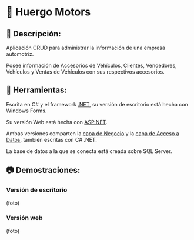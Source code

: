 # :car: Huergo Motors

## :raised_hands: Descripción:

Aplicación CRUD para administrar la información de una empresa automotriz.

Posee información de Accesorios de Vehículos, Clientes, Vendedores, Vehículos y Ventas de Vehículos con sus respectivos accesorios.

## :wrench: Herramientas:

Escrita en C# y el framework [.NET](https://dotnet.microsoft.com/), su versión de escritorio está hecha con Windows Forms.

Su versión Web está hecha con [ASP.NET](https://dotnet.microsoft.com/apps/aspnet).

Ambas versiones comparten la [capa de Negocio](https://en.wikipedia.org/wiki/Multitier_architecturehttps://en.wikipedia.org/wiki/Multitier_architecture) y la [capa de Acceso a Datos](https://en.wikipedia.org/wiki/Multitier_architecture), también escritas con C# .NET.

La base de datos a la que se conecta está creada sobre SQL Server.

## :camera: Demostraciones:

### Versión de escritorio

(foto)

### Versión web

(foto)

